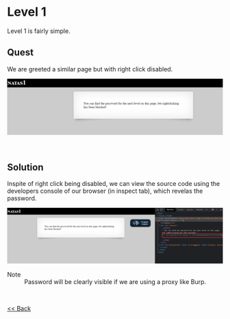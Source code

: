 # Level 1
Level 1 is fairly simple. 

## Quest 
We are greeted a similar page but with right click disabled.

![Level1 Image](./images/Level1.png)

<br/>

## Solution
Inspite of right click being disabled, we can view the source code using the developers console of our browser (in inspect tab), which revelas the password.

![Level1 Solution](./images/Level1_solution.png)

<dl>
<dt>Note</dt>
<dd>Password will be clearly visible if we are using a proxy like Burp.</dd>
</dl>

<br/>

[<< Back](https://grey-fish.github.io/Natas/index.html)
